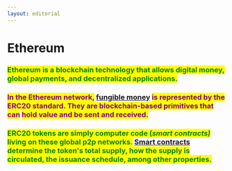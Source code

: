 ```yaml
---
layout: editorial
---
```


# Ethereum

### <mark style="color:green;">Ethereum is a blockchain technology that allows digital money, global payments, and  decentralized applications.</mark> <mark style="color:green;"></mark>_<mark style="color:green;"></mark>_&#x20;



### <mark style="color:purple;">In the Ethereum network,</mark> [fungible money](stablecoins.md) <mark style="color:purple;">is represented by the ERC20 standard. They are blockchain-based primitives that can</mark> <mark style="color:purple;"></mark><mark style="color:purple;">**hold value and be sent and received**</mark><mark style="color:purple;">.</mark>&#x20;

<mark style="color:purple;"></mark>

### <mark style="color:green;">ERC20 tokens are simply computer code (</mark>_<mark style="color:green;">smart contracts)</mark>_ <mark style="color:green;"></mark><mark style="color:green;">living on these global p2p networks.</mark> [Smart contracts ](cryptonetworks/smart-contracts.md)<mark style="color:green;">determine the token's total supply, how the supply is circulated, the issuance schedule, among other properties.</mark>
